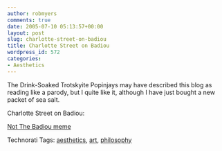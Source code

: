 ```yaml
---
author: robmyers
comments: true
date: 2005-07-10 05:13:57+00:00
layout: post
slug: charlotte-street-on-badiou
title: Charlotte Street on Badiou
wordpress_id: 572
categories:
- Aesthetics
---
```


  
The Drink-Soaked Trotskyite Popinjays may have described this blog as reading like a parody, but I quite like it, although I have just bought a new packet of sea salt.  


  
Charlotte Street on Badiou:  


  
[Not The Badiou meme](http://charlotte-street.blogspot.com/2005/07/not-badiou-meme.html)  


  


Technorati Tags: [aesthetics](http://technorati.com/tag/aesthetics), [art](http://technorati.com/tag/art), [philosophy](http://technorati.com/tag/philosophy)

  


